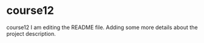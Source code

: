 # course12
course12
I am editing the README file. Adding some more details about the project description.
